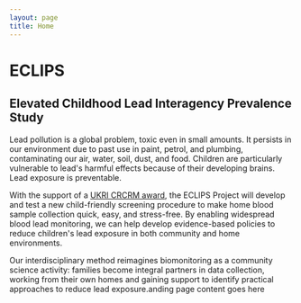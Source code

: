 ```yaml
---
layout: page  
title: Home 
---
```


# ECLIPS 


## Elevated Childhood Lead Interagency Prevalence Study

Lead pollution is a global problem, toxic even in small amounts. It persists in our environment due to past use in paint, petrol, and plumbing, contaminating our air, water, soil, dust, and food. Children are particularly vulnerable to lead's harmful effects because of their developing brains. Lead exposure is preventable.

With the support of a [UKRI CRCRM award](https://www.ukri.org/news/first-projects-from-ukris-new-interdisciplinary-scheme-announced/), the ECLIPS Project will develop and test a new child-friendly screening procedure to make home blood sample collection quick, easy, and stress-free. By enabling widespread blood lead monitoring, we can help develop evidence-based policies to reduce children's lead exposure in both community and home environments.

Our interdisciplinary method reimagines biomonitoring as a community science activity: families become integral partners in data collection, working from their own homes and gaining support to identify practical approaches to reduce lead exposure.anding page content goes here 

